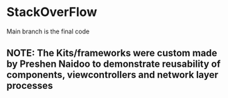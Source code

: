 # StackOverFlow
Main branch is the final code
## NOTE: The Kits/frameworks were custom made by Preshen Naidoo to demonstrate reusability of components, viewcontrollers and network layer processes
